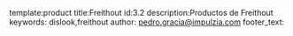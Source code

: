 template:product
title:Freithout
id:3.2
description:Productos de Freithout
keywords: dislook,freithout
author: pedro.gracia@impulzia.com
footer_text: 
